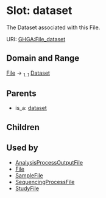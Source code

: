 
# Slot: dataset


The Dataset associated with this File.

URI: [GHGA:File_dataset](https://w3id.org/GHGA/File_dataset)


## Domain and Range

[File](File.md) &#8594;  <sub>1..1</sub> [Dataset](Dataset.md)

## Parents

 *  is_a: [dataset](dataset.md)

## Children


## Used by

 * [AnalysisProcessOutputFile](AnalysisProcessOutputFile.md)
 * [File](File.md)
 * [SampleFile](SampleFile.md)
 * [SequencingProcessFile](SequencingProcessFile.md)
 * [StudyFile](StudyFile.md)
